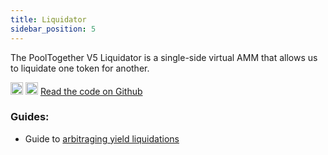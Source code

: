 ```yaml
---
title: Liquidator
sidebar_position: 5
---
```


The PoolTogether V5 Liquidator is a single-side virtual AMM that allows us to liquidate one token for another.

<div className='flex-center'>
  <img src="/img/github.svg" width="20" height="20" className='github-img-dark' />
  <img src="/img/github-light.png" width="20" height="20" className='github-img-light' />
  <a href="https://github.com/generationsoftware/pt-v5-cgda-Liquidator">Read the code on Github</a>
</div>

### Guides:

- Guide to [arbitraging yield liquidations](/docs/guides/LiquidatingYield.md)